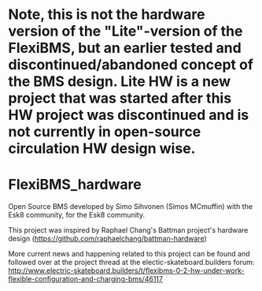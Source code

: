 # Note, this is not the hardware version of the "Lite"-version of the FlexiBMS, but an earlier tested and discontinued/abandoned concept of the BMS design. Lite HW is a new project that was started after this HW project was discontinued and is not currently in open-source circulation HW design wise.

# FlexiBMS_hardware
Open Source BMS developed by Simo Sihvonen (Simos MCmuffin) with the Esk8 community, for the Esk8 community.

This project was inspired by Raphael Chang's Battman project's hardware design (https://github.com/raphaelchang/battman-hardware)

More current news and happening related to this project can be found and followed over at the project thread at the electic-skateboard.builders forum: 
http://www.electric-skateboard.builders/t/flexibms-0-2-hw-under-work-flexible-configuration-and-charging-bms/46117
